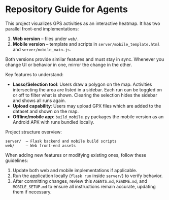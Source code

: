 # Repository Guide for Agents

This project visualizes GPS activities as an interactive heatmap.
It has two parallel front-end implementations:

1. **Web version** – files under `web/`.
2. **Mobile version** – template and scripts in `server/mobile_template.html` and `server/mobile_main.js`.

Both versions provide similar features and must stay in sync. Whenever you change UI or behavior in one, mirror the change in the other.

Key features to understand:

- **Lasso/Selection tool**: Users draw a polygon on the map. Activities intersecting the area are listed in a sidebar. Each run can be toggled on or off to filter what is shown. Clearing the selection hides the sidebar and shows all runs again.
- **Upload capability**: Users may upload GPX files which are added to the dataset and shown on the map.
- **Offline/mobile app**: `build_mobile.py` packages the mobile version as an Android APK with runs bundled locally.

Project structure overview:

```
server/  – Flask backend and mobile build scripts
web/     – Web front-end assets
```

When adding new features or modifying existing ones, follow these guidelines:

1. Update both web and mobile implementations if applicable.
2. Run the application locally (``flask run`` inside `server/`) to verify behavior.
3. After committing changes, review this `AGENTS.md`, `README.md`, and `MOBILE_SETUP.md` to ensure all instructions remain accurate, updating them if necessary.

